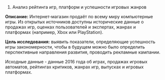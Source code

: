 01. Анализ рейтинга игр, платформ и успешности игровых жанров

**Описание:** Интернет-магазин продаёт по всему миру компьютерные игры. Из открытых источников доступны исторические данные о продажах игр, оценках пользователей и экспертах, жанрах и платформах (например, Xbox или PlayStation).

**Цель исследования:** выявить показатели, определяющие успешность игры закономерности, чтобы в будущем можно было определить перспективные направления развития, проводить рекламные кампании.

Исходные данные - данные 2016 года об играх, продажах игровых автоматов, рейтингах критиков, жанрах игр, выпусках и игровых платформах.
